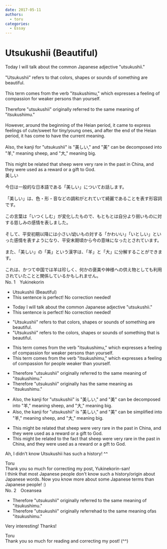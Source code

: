 ```yaml
---
date: 2017-05-11
authors:
  - toru
categories:
  - Essay
---
```


<h1 id="subject_show">Utsukushii (Beautiful)</h1>
<div class="date" hidden>May 11, 2017 11:33</div>
<div id="post"><div id="body_show_ori">
Today I will talk about the common Japanese adjective "utsukushii."<br/><br/>"Utsukushii" refers to that colors, shapes or sounds of something are beautiful.<br/><br/>This term comes from the verb "itsukushimu," which expresses a feeling of compassion for weaker persons than yourself.<br/><br/>Therefore "utsukushii" originally referred to the same meaning of "itsukushimu." <br/><br/>However, around the beginning of the Heian period, it came to express feelings of cute/sweet for tiny/young ones, and after the end of the Heian period, it has come to have the current meaning.<br/><br/>Also, the kanji for "utsukushii" is "美しい," and "美" can be decomposed into "羊," meaning sheep, and "大," meaning big.<br/><br/>This might be related that sheep were very rare in the past in China, and they were used as a reward or a gift to God.
</div></div>

<!-- more -->

<div id="post_ja"><div id="body_show_mo">
美しい<br/><br/>今日は一般的な日本語である「美しい」についてお話します。<br/><br/>「美しい」は、色・形・音などの調和がとれていて綺麗であることを表す形容詞です。<br/><br/>この言葉は「いつくしむ」が変化したもので、もともとは自分より弱いものに対する慈しみの感情を表しました。<br/><br/>そして、平安初期以降には小さい/幼いもの対する「かわいい」「いとしい」といった感情を表すようになり、平安末期頃から今の意味になったとされています。<br/><br/>また、「美しい」の「美」という漢字は、「羊」と「大」に分解することができます。<br/><br/>これは、かつて中国では羊は珍しく、何かの褒美や神様への供え物としても利用されていたことと関係しているかもしれません。
</div></div>
<div id="block"><div class="first_name"> No. 1　<span class="just_name">Yukinekorin</span></div><div id="block2">
<ul class="correction_field">
<li class="incorrect">Utsukushii (Beautiful)</li>
<li class="corrected perfect">This sentence is perfect! No correction needed!</li>
</ul>
<ul class="correction_field">
<li class="incorrect">Today I will talk about the common Japanese adjective "utsukushii."</li>
<li class="corrected perfect">This sentence is perfect! No correction needed!</li>
</ul>
<ul class="correction_field">
<li class="incorrect">"Utsukushii" refers to that colors, shapes or sounds of something are beautiful.</li>
<li class="corrected correct">
"Utsukushii" refers to <span class="f_blue">the </span>colors, shapes or sounds of something<span class="f_blue"> that</span> <span class="f_blue">is </span>beautiful.
</li>
</ul>
<ul class="correction_field">
<li class="incorrect">This term comes from the verb "itsukushimu," which expresses a feeling of compassion for weaker persons than yourself.</li>
<li class="corrected correct">
This term comes from the verb "itsukushimu," which expresses a feeling of compassion for <span class="f_blue">people weaker</span> than yourself.
</li>
</ul>
<ul class="correction_field">
<li class="incorrect">Therefore "utsukushii" originally referred to the same meaning of "itsukushimu." </li>
<li class="corrected correct">
Therefore "utsukushii" originally <span class="f_blue">has</span> the same meaning <span class="f_blue">as </span>"itsukushimu." 
</li>
</ul>
<ul class="correction_field">
<li class="incorrect">Also, the kanji for "utsukushii" is "美しい," and "美" can be decomposed into "羊," meaning sheep, and "大," meaning big.</li>
<li class="corrected correct">
Also, the kanji for "utsukushii" is "美しい," and "美" can be <span class="f_blue">simplified </span>into "羊," meaning sheep, and "大," meaning big.
</li>
</ul>
<ul class="correction_field">
<li class="incorrect">This might be related that sheep were very rare in the past in China, and they were used as a reward or a gift to God.</li>
<li class="corrected correct">
This might be related <span class="f_blue">to the fact</span> that sheep were very rare in the past in China, and they were used as a reward or a gift to God.
</li>
</ul>
<p class="comment_small">
 Ah, I didn't know Utsukushii has such a history! ^^
</p>

</div><div class="name"><span class="just_name">Toru</span><br>
Thank you so much for correcting my post, Yukinekorin-san!<br/>I think that most Japanese people don't know such a history/origin about Japanese words. Now you know more about some Japanese terms than Japanese people! :)
</div>
</div>
<div id="block"><div class="first_name"> No. 2　<span class="just_name">Oceansea</span></div><div id="block2">
<ul class="correction_field">
<li class="incorrect">Therefore "utsukushii" originally referred to the same meaning of "itsukushimu." </li>
<li class="corrected correct">
Therefore "utsukushii" originally <span class="f_gray"><span class="sline">referre</span></span><span class="f_red">ha</span>d t<span class="f_gray"><span class="sline">o t</span></span>he same meaning <span class="f_gray"><span class="sline">of</span></span><span class="f_red">as</span> "itsukushimu." 
</li>
</ul>
<p class="comment_small">
 Very interesting! Thanks!
</p>

</div><div class="name"><span class="just_name">Toru</span><br>
Thank you so much for reading and correcting my post! (^^)
</div>
</div>
